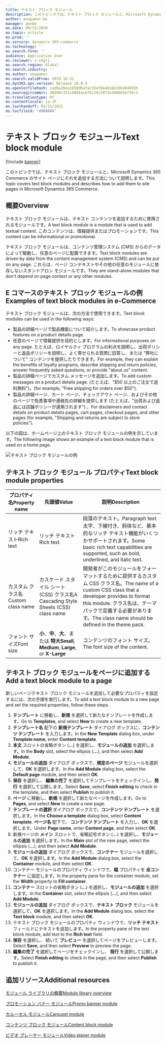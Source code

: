 ```yaml
---
title: テキスト ブロック モジュール
description: このトピックでは、テキスト ブロック モジュールと、Microsoft Dynamics 365 Commerce のサイト ページにそれを追加する方法について説明します。
author: anupamar-ms
manager: annbe
ms.date: 09/15/2020
ms.topic: article
ms.prod: ''
ms.service: dynamics-365-commerce
ms.technology: ''
ms.search.form: ''
audience: Application User
ms.reviewer: v-chgri
ms.search.region: Global
ms.search.industry: ''
ms.author: anupamar
ms.search.validFrom: 2019-10-31
ms.dyn365.ops.version: Release 10.0.5
ms.openlocfilehash: cad6a26ea1858d6afac33ef8eab10e16b404035b
ms.sourcegitcommit: 38d40c331c8894acb7b119c5073e3088b54776c1
ms.translationtype: HT
ms.contentlocale: ja-JP
ms.lasthandoff: 01/15/2021
ms.locfileid: "4980484"
---
```

# <a name="text-block-module"></a><span data-ttu-id="2a907-103">テキスト ブロック モジュール</span><span class="sxs-lookup"><span data-stu-id="2a907-103">Text block module</span></span>

[!include [banner](includes/banner.md)]

<span data-ttu-id="2a907-104">このトピックでは、テキスト ブロック モジュールと、Microsoft Dynamics 365 Commerce のサイト ページにそれを追加する方法について説明します。</span><span class="sxs-lookup"><span data-stu-id="2a907-104">This topic covers text block modules and describes how to add them to site pages in Microsoft Dynamics 365 Commerce.</span></span>

## <a name="overview"></a><span data-ttu-id="2a907-105">概要</span><span class="sxs-lookup"><span data-stu-id="2a907-105">Overview</span></span>

<span data-ttu-id="2a907-106">テキスト ブロック モジュールは、テキスト コンテンツを追加するために使用されるモジュールです。</span><span class="sxs-lookup"><span data-stu-id="2a907-106">A text block module is a module that is used to add textual content.</span></span> <span data-ttu-id="2a907-107">このコンテンツは、情報提供またはプロモーションです。</span><span class="sxs-lookup"><span data-stu-id="2a907-107">This content can be informational or promotional.</span></span>

<span data-ttu-id="2a907-108">テキスト ブロック モジュールは、コンテンツ管理システム (CMS) からのデータによって駆動し、任意のページに配置できます。</span><span class="sxs-lookup"><span data-stu-id="2a907-108">Text block modules are driven by data from the content management system (CMS) and can be put on any page.</span></span> <span data-ttu-id="2a907-109">これらは、ページ コンテキストやその他の任意のモジュールに依存しないスタンドアロン モジュールです。</span><span class="sxs-lookup"><span data-stu-id="2a907-109">They are stand-alone modules that don't depend on page context or any other modules.</span></span>

## <a name="examples-of-text-block-modules-in-e-commerce"></a><span data-ttu-id="2a907-110">E コマースのテキスト ブロック モジュールの例</span><span class="sxs-lookup"><span data-stu-id="2a907-110">Examples of text block modules in e-Commerce</span></span>

<span data-ttu-id="2a907-111">テキスト ブロック モジュールは、次の方法で使用できます。</span><span class="sxs-lookup"><span data-stu-id="2a907-111">Text block modules can be used in the following ways:</span></span>

* <span data-ttu-id="2a907-112">製品の詳細ページで製品機能について紹介します。</span><span class="sxs-lookup"><span data-stu-id="2a907-112">To showcase product features on a product details page.</span></span>
* <span data-ttu-id="2a907-113">任意のページで情報提供を目的とします。</span><span class="sxs-lookup"><span data-stu-id="2a907-113">For informational purposes on any page.</span></span> <span data-ttu-id="2a907-114">たとえば、ロイヤルティ プログラムの利点を説明し、出荷ポリシーと返品ポリシーを説明し、よく寄せられる質問に回答し、または "弊社について" コンテンツを提供したりできます。</span><span class="sxs-lookup"><span data-stu-id="2a907-114">For example, they can explain the benefits of loyalty programs, describe shipping and return policies, answer frequently asked questions, or provide "about us" content.</span></span>
* <span data-ttu-id="2a907-115">製品の詳細ページでカスタム メッセージを追加します。</span><span class="sxs-lookup"><span data-stu-id="2a907-115">To add custom messages on a product details page.</span></span> <span data-ttu-id="2a907-116">(たとえば、"$50 以上のご注文で送料無料")。</span><span class="sxs-lookup"><span data-stu-id="2a907-116">(for example, "Free shipping for orders over $50").</span></span>
* <span data-ttu-id="2a907-117">製品の詳細ページ、カート ページ、チェックアウト ページ、およびその他のページで免責事項や連絡先の詳細を提供します (たとえば、"出荷および返品には店舗ポリシーが適用されます") 。</span><span class="sxs-lookup"><span data-stu-id="2a907-117">For disclaimers and contact details on product details pages, cart pages, checkout pages, and other pages (for example, "Shipping and returns are subject to store policies").</span></span>

<span data-ttu-id="2a907-118">以下の図は、ホームページ上のテキスト ブロック モジュールの例を示しています。</span><span class="sxs-lookup"><span data-stu-id="2a907-118">The following image shows an example of a text block module that is used on a home page.</span></span>

![テキスト ブロック モジュールの例](./media/ecommerce-textblock.PNG)

## <a name="text-block-module-properties"></a><span data-ttu-id="2a907-120">テキスト ブロック モジュール プロパティ</span><span class="sxs-lookup"><span data-stu-id="2a907-120">Text block module properties</span></span>

| <span data-ttu-id="2a907-121">プロパティ名</span><span class="sxs-lookup"><span data-stu-id="2a907-121">Property name</span></span>     | <span data-ttu-id="2a907-122">先頭値</span><span class="sxs-lookup"><span data-stu-id="2a907-122">Value</span></span>                                            | <span data-ttu-id="2a907-123">説明</span><span class="sxs-lookup"><span data-stu-id="2a907-123">Description</span></span> |
|-------------------|--------------------------------------------------|-------------|
| <span data-ttu-id="2a907-124">リッチ テキスト</span><span class="sxs-lookup"><span data-stu-id="2a907-124">Rich text</span></span>         | <span data-ttu-id="2a907-125">リッチ テキスト</span><span class="sxs-lookup"><span data-stu-id="2a907-125">Rich text</span></span>                                        | <span data-ttu-id="2a907-126">段落のテキスト。</span><span class="sxs-lookup"><span data-stu-id="2a907-126">Paragraph text.</span></span> <span data-ttu-id="2a907-127">太字、下線付き、斜体など、基本的なリッチ テキスト機能がいくつかサポートされます。</span><span class="sxs-lookup"><span data-stu-id="2a907-127">Some basic rich text capabilities are supported, such as bold, underlined, and italic text.</span></span> |
| <span data-ttu-id="2a907-128">カスタム クラス名</span><span class="sxs-lookup"><span data-stu-id="2a907-128">Custom class name</span></span> | <span data-ttu-id="2a907-129">カスケード スタイル シート (CSS) クラス名</span><span class="sxs-lookup"><span data-stu-id="2a907-129">A Cascading Style Sheets (CSS) class name</span></span>        | <span data-ttu-id="2a907-130">開発者がこのモジュールをフォーマットするために提供するカスタム CSS クラス名。</span><span class="sxs-lookup"><span data-stu-id="2a907-130">The name of a custom CSS class that a developer provides to format this module.</span></span> <span data-ttu-id="2a907-131">クラス名は、テーマ パックで定義する必要があります。</span><span class="sxs-lookup"><span data-stu-id="2a907-131">The class name should be defined in the theme pack.</span></span> |
| <span data-ttu-id="2a907-132">フォント サイズ</span><span class="sxs-lookup"><span data-stu-id="2a907-132">Font size</span></span>         | <span data-ttu-id="2a907-133">**小**、**中**、**大**、または **特大**</span><span class="sxs-lookup"><span data-stu-id="2a907-133">**Small**, **Medium**, **Large**, or **X-Large**</span></span> | <span data-ttu-id="2a907-134">コンテンツのフォント サイズ。</span><span class="sxs-lookup"><span data-stu-id="2a907-134">The font size of the content.</span></span> |

## <a name="add-a-text-block-module-to-a-page"></a><span data-ttu-id="2a907-135">テキスト ブロック モジュールをページに追加する</span><span class="sxs-lookup"><span data-stu-id="2a907-135">Add a text block module to a page</span></span>

<span data-ttu-id="2a907-136">新しいページテキスト ブロック モジュールを追加して必要なプロパティを設定するには、次の手順を実行します。</span><span class="sxs-lookup"><span data-stu-id="2a907-136">To add a text block module to a new page and set the required properties, follow these steps.</span></span>

1. <span data-ttu-id="2a907-137">**テンプレート** に移動し、**新規** を選択して新たなテンプレートを作成します。</span><span class="sxs-lookup"><span data-stu-id="2a907-137">Go to **Templates**, and select **New** to create a new template.</span></span>
1. <span data-ttu-id="2a907-138">**テンプレート名** 配下の **新規テンプレート**  ダイアログ ボックスに、**コンテンツ テンプレート** を入力します。</span><span class="sxs-lookup"><span data-stu-id="2a907-138">In the **New Template** dialog box, under **Template name**, enter **Content template**.</span></span>
1. <span data-ttu-id="2a907-139">**本文** スロットの省略ボタン (**...**) を選択し、**モジュールの追加** を選択します。</span><span class="sxs-lookup"><span data-stu-id="2a907-139">In the **Body** slot, select the ellipsis (**...**), and then select **Add Module**.</span></span>
1. <span data-ttu-id="2a907-140">**モジュールの追加** ダイアログ ボックスで、**規定のページ** モジュールを選択して、**OK** を選択します。</span><span class="sxs-lookup"><span data-stu-id="2a907-140">In the **Add Module** dialog box, select the **Default page** module, and then select **OK**.</span></span>
1. <span data-ttu-id="2a907-141">**保存** を選択し、 **編集の完了** を選択してテンプレートをチェックインし、**発行** を選択して公開します。</span><span class="sxs-lookup"><span data-stu-id="2a907-141">Select **Save**, select **Finish editing** to check in the template, and then select **Publish** to publish it.</span></span>
1. <span data-ttu-id="2a907-142">**ページ** に移動し、**新規** を選択して新たなページを作成します。</span><span class="sxs-lookup"><span data-stu-id="2a907-142">Go to **Pages**, and select **New** to create a new page.</span></span>
1. <span data-ttu-id="2a907-143">**テンプレートの選択** ダイアログ ボックスで、**コンテンツ テンプレート** を選択します。</span><span class="sxs-lookup"><span data-stu-id="2a907-143">In the **Choose a template** dialog box, select **Content template**.</span></span> <span data-ttu-id="2a907-144">**ページ名** 配下で、 **コンテンツ テンプレート** を入力し、**OK** を選択します。</span><span class="sxs-lookup"><span data-stu-id="2a907-144">Under **Page name**, enter **Content page**, and then select **OK**.</span></span>
1. <span data-ttu-id="2a907-145">新規ページの **メイン** スロットで、省略記号ボタン (**...**) を選択し、**モジュールの追加** を選択します。</span><span class="sxs-lookup"><span data-stu-id="2a907-145">In the **Main** slot of the new page, select the ellipsis (**...**), and then select **Add Module**.</span></span>
1. <span data-ttu-id="2a907-146">**モジュールの追加** ダイアログ ボックスで、**コンテナー** モジュールを選択して、**OK** を選択します。</span><span class="sxs-lookup"><span data-stu-id="2a907-146">In the **Add Module** dialog box, select the **Container** module, and then select **OK**.</span></span>
1. <span data-ttu-id="2a907-147">コンテナー モジュールのプロパティ ウィンドウで、**幅** プロパティを **全コンテナー** に設定します。</span><span class="sxs-lookup"><span data-stu-id="2a907-147">In the property pane for the container module, set the **Width** property to **Fill container**.</span></span>
1. <span data-ttu-id="2a907-148">**コンテナー** スロットの省略ボタン (**...**) を選択し、**モジュールの追加** を選択します。</span><span class="sxs-lookup"><span data-stu-id="2a907-148">In the **Container** slot, select the ellipsis (**...**), and then select **Add Module**.</span></span>
1. <span data-ttu-id="2a907-149">**モジュールの追加** ダイアログ ボックスで、**テキスト ブロック** モジュールを選択して、**OK** を選択します。</span><span class="sxs-lookup"><span data-stu-id="2a907-149">In the **Add Module** dialog box, select the **Text block** module, and then select **OK**.</span></span> 
1. <span data-ttu-id="2a907-150">テキスト ブロック モジュールのプロパティ ウィンドウで、**リッチ テキスト** フィールドにテキストを追加します。</span><span class="sxs-lookup"><span data-stu-id="2a907-150">In the property pane of the text block module, add text to the **Rich text** field.</span></span>
1. <span data-ttu-id="2a907-151">**保存** を選択し、 続いて **プレビュー** を選択してページをプレビューします。</span><span class="sxs-lookup"><span data-stu-id="2a907-151">Select **Save**, and then select **Preview** to preview the page.</span></span>
1. <span data-ttu-id="2a907-152">**編集の完了** を選択してページをチェックインし、 **発行** を選択して公開します。</span><span class="sxs-lookup"><span data-stu-id="2a907-152">Select **Finish editing** to check in the page, and then select **Publish** to publish it.</span></span>

## <a name="additional-resources"></a><span data-ttu-id="2a907-153">追加リソース</span><span class="sxs-lookup"><span data-stu-id="2a907-153">Additional resources</span></span>

[<span data-ttu-id="2a907-154">モジュール ライブラリの概要</span><span class="sxs-lookup"><span data-stu-id="2a907-154">Module library overview</span></span>](starter-kit-overview.md)

[<span data-ttu-id="2a907-155">プロモーション バナー モジュール</span><span class="sxs-lookup"><span data-stu-id="2a907-155">Promo banner module</span></span>](add-alert.md)

[<span data-ttu-id="2a907-156">カルーセル モジュール</span><span class="sxs-lookup"><span data-stu-id="2a907-156">Carousel module</span></span>](add-carousel.md)

[<span data-ttu-id="2a907-157">コンテンツ ブロック モジュール</span><span class="sxs-lookup"><span data-stu-id="2a907-157">Content block module</span></span>](add-hero-module.md)

[<span data-ttu-id="2a907-158">ビデオ プレーヤー モジュール</span><span class="sxs-lookup"><span data-stu-id="2a907-158">Video player module</span></span>](add-video-player.md)


